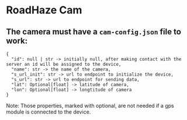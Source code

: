 # RoadHaze Cam

## The camera must have a `cam-config.json` file to work:

```
{
  "id": null | str -> initially null, after making contact with the server an id will be assigned to the device,
  "name": str -> the name of the camera,
  "s_url_init": str -> url to endpoint to initialize the device,
  "s_url": str -> url to endpoint for sending data,
  "lat": Optional[float] -> latitude of camera,
  "lon": Optional[float] -> longtitude of camera
}
```

Note: Those properties, marked with optional, are not needed if a gps module is connected to the device.

